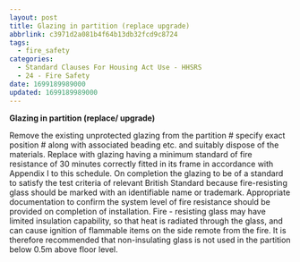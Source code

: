 ```yaml
---
layout: post
title: Glazing in partition (replace upgrade)
abbrlink: c3971d2a081b4f64b13db32fcd9c8724
tags:
  - fire_safety
categories:
  - Standard Clauses For Housing Act Use - HHSRS
  - 24 - Fire Safety
date: 1699189989000
updated: 1699189989000
---
```


**Glazing in partition (replace/ upgrade)**

Remove the existing unprotected glazing from the partition # specify exact position # along with associated beading etc. and suitably dispose of the materials. Replace with glazing having a minimum standard of fire resistance of 30 minutes correctly fitted in its frame in accordance with Appendix I to this schedule. On completion the glazing to be of a standard to satisfy the test criteria of relevant British Standard because fire-resisting glass should be marked with an identifiable name or trademark. Appropriate documentation to confirm the system level of fire resistance should be provided on completion of installation. Fire - resisting glass may have limited insulation capability, so that heat is radiated through the glass, and can cause ignition of flammable items on the side remote from the fire. It is therefore recommended that non-insulating glass is not used in the partition below 0.5m above floor level.
